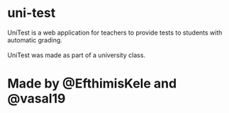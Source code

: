 # uni-test

UniTest is a web application for teachers to provide tests to students with automatic grading. <br /><br />
UniTest was made as part of a university class.

# Made by @EfthimisKele and @vasal19
